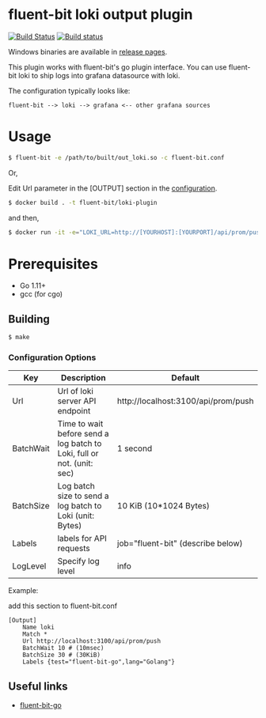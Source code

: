 # fluent-bit loki output plugin

[![Build Status](https://travis-ci.org/cosmo0920/fluent-bit-go-loki.svg?branch=master)](https://travis-ci.org/cosmo0920/fluent-bit-go-loki)
[![Build status](https://ci.appveyor.com/api/projects/status/6s9itaxvrkos11sx/branch/master?svg=true)](https://ci.appveyor.com/project/cosmo0920/fluent-bit-go-loki/branch/master)

Windows binaries are available in [release pages](https://github.com/cosmo0920/fluent-bit-go-loki/releases).

This plugin works with fluent-bit's go plugin interface. You can use fluent-bit loki to ship logs into grafana datasource with loki.

The configuration typically looks like:

```graphviz
fluent-bit --> loki --> grafana <-- other grafana sources
```

# Usage

```bash
$ fluent-bit -e /path/to/built/out_loki.so -c fluent-bit.conf
```

Or,

Edit Url parameter in the [OUTPUT] section in the [configuration](docker/fluent-bit-loki.conf).

```bash
$ docker build . -t fluent-bit/loki-plugin
```

and then,

```bash
$ docker run -it -e="LOKI_URL=http://[YOURHOST]:[YOURPORT]/api/prom/push" fluent-bit/loki-plugin
```

# Prerequisites

* Go 1.11+
* gcc (for cgo)

## Building

```bash
$ make
```

### Configuration Options

| Key           | Description                                   | Default                             |
| --------------|-----------------------------------------------|-------------------------------------|
| Url           | Url of loki server API endpoint               | http://localhost:3100/api/prom/push |
| BatchWait     | Time to wait before send a log batch to Loki, full or not. (unit: sec) | 1 second                     |
| BatchSize     | Log batch size to send a log batch to Loki (unit: Bytes)    | 10 KiB (10*1024 Bytes)                            |
| Labels        | labels for API requests                       | job="fluent-bit" (describe below)   |
| LogLevel      | Specify log level                             | info                                |

Example:

add this section to fluent-bit.conf

```properties
[Output]
    Name loki
    Match *
    Url http://localhost:3100/api/prom/push
    BatchWait 10 # (10msec)
    BatchSize 30 # (30KiB)
    Labels {test="fluent-bit-go",lang="Golang"}
```

## Useful links

* [fluent-bit-go](https://github.com/fluent/fluent-bit-go)
